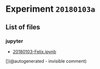# Experiment `20180103a`

## List of files

### jupyter

* [20180103-Felix.ipynb](/include/community/Felix/20180103a/20180103-Felix.ipynb)


[](@autogenerated - invisible comment)